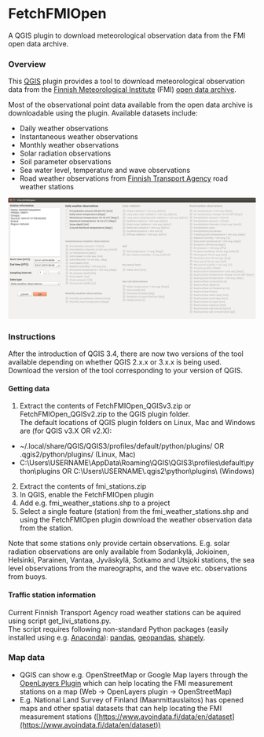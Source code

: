 # FetchFMIOpen
A QGIS plugin to download meteorological observation data from the FMI open data archive.

### Overview
This [QGIS](https://www.qgis.org/en/site/) plugin provides a tool to download meteorological observation data from the [Finnish
Meteorological Institute](https://en.ilmatieteenlaitos.fi/) (FMI) [open data archive](https://en.ilmatieteenlaitos.fi/open-data).

Most of the observational point data available from the open data archive is downloadable using the plugin. Available datasets include:
- Daily weather observations
- Instantaneous weather observations
- Monthly weather observations
- Solar radiation observations
- Soil parameter observations
- Sea water level, temperature and wave observations
- Road weather observations from [Finnish Transport Agency](https://fta.fi) road weather stations

![GUI preview](./GUI_preview.png)

### Instructions
After the introduction of QGIS 3.4, there are now two versions of the tool available depending on whether QGIS 2.x.x or 3.x.x is being used. Download the version of the tool corresponding to your version of QGIS.

#### Getting data  
1. Extract the contents of FetchFMIOpen_QGISv3.zip or FetchFMIOpen_QGISv2.zip to the QGIS plugin folder.  
The default locations of QGIS plugin folders on Linux, Mac and Windows are (for QGIS v3.X OR v2.X):
  * \~/.local/share/QGIS/QGIS3/profiles/default/python/plugins/ OR .qgis2/python/plugins/ (Linux, Mac)
  * C:\Users\USERNAME\\AppData\Roaming\QGIS\QGIS3\profiles\default\python\plugins OR C:\Users\USERNAME\\.qgis2\python\plugins\\   (Windows)
2. Extract the contents of fmi_stations.zip
3. In QGIS, enable the FetchFMIOpen plugin
4. Add e.g. fmi_weather_stations.shp to a project
5. Select a single feature (station) from the fmi_weather_stations.shp and using the FetchFMIOpen plugin download the weather observation data from the station.

Note that some stations only provide certain observations. E.g. solar radiation observations are only available from Sodankylä, Jokioinen, Helsinki, Parainen, Vantaa, Jyväskylä, Sotkamo and Utsjoki stations, the sea level observations from the mareographs, and the wave etc. observations from buoys.  

#### Traffic station information
Current Finnish Transport Agency road weather stations can be aquired using script get_livi_stations.py.  
The script requires following non-standard Python packages (easily installed using e.g. [Anaconda](https://www.anaconda.com/download/#linux)): [pandas](https://anaconda.org/anaconda/pandas), [geopandas](https://anaconda.org/conda-forge/geopandas), [shapely](https://anaconda.org/anaconda/shapely).


### Map data
- QGIS can show e.g. OpenStreetMap or Google Map layers through the [OpenLayers Plugin](http://hub.qgis.org/projects/openlayers/wiki) which can help locating the FMI measurement stations on a map (Web -> OpenLayers plugin -> OpenStreetMap)
- E.g. National Land Survey of Finland (Maanmittauslaitos) has opened maps and other spatial datasets that can help locating the FMI measurement stations ([https://www.avoindata.fi/data/en/dataset](https://www.avoindata.fi/data/en/dataset))
